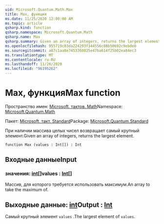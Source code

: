 ```yaml
---
uid: Microsoft.Quantum.Math.Max
title: Max, функция
ms.date: 11/25/2020 12:00:00 AM
ms.topic: article
qsharp.kind: function
qsharp.namespace: Microsoft.Quantum.Math
qsharp.name: Max
qsharp.summary: Given an array of integers, returns the largest element.
ms.openlocfilehash: 955719c03da224293f344556c88b50692c9ebde0
ms.sourcegitcommit: a87c1aa8e7453360025e47ba614f25b02ea84ec3
ms.translationtype: MT
ms.contentlocale: ru-RU
ms.lasthandoff: 11/26/2020
ms.locfileid: "96195262"
---
```

# <a name="max-function"></a><span data-ttu-id="cdd0c-102">Max, функция</span><span class="sxs-lookup"><span data-stu-id="cdd0c-102">Max function</span></span>

<span data-ttu-id="cdd0c-103">Пространство имен: [Microsoft. тактов. Math](xref:Microsoft.Quantum.Math)</span><span class="sxs-lookup"><span data-stu-id="cdd0c-103">Namespace: [Microsoft.Quantum.Math](xref:Microsoft.Quantum.Math)</span></span>

<span data-ttu-id="cdd0c-104">Пакет: [Microsoft. такт. Standard](https://nuget.org/packages/Microsoft.Quantum.Standard)</span><span class="sxs-lookup"><span data-stu-id="cdd0c-104">Package: [Microsoft.Quantum.Standard](https://nuget.org/packages/Microsoft.Quantum.Standard)</span></span>


<span data-ttu-id="cdd0c-105">При наличии массива целых чисел возвращает самый крупный элемент.</span><span class="sxs-lookup"><span data-stu-id="cdd0c-105">Given an array of integers, returns the largest element.</span></span>

```qsharp
function Max (values : Int[]) : Int
```


## <a name="input"></a><span data-ttu-id="cdd0c-106">Входные данные</span><span class="sxs-lookup"><span data-stu-id="cdd0c-106">Input</span></span>

### <a name="values--int"></a><span data-ttu-id="cdd0c-107">значения: [int](xref:microsoft.quantum.lang-ref.int)[]</span><span class="sxs-lookup"><span data-stu-id="cdd0c-107">values : [Int](xref:microsoft.quantum.lang-ref.int)[]</span></span>

<span data-ttu-id="cdd0c-108">Массив, для которого требуется использовать максимум.</span><span class="sxs-lookup"><span data-stu-id="cdd0c-108">An array to take the maximum of.</span></span>



## <a name="output--int"></a><span data-ttu-id="cdd0c-109">Выходные данные: [int](xref:microsoft.quantum.lang-ref.int)</span><span class="sxs-lookup"><span data-stu-id="cdd0c-109">Output : [Int](xref:microsoft.quantum.lang-ref.int)</span></span>

<span data-ttu-id="cdd0c-110">Самый крупный элемент `values` .</span><span class="sxs-lookup"><span data-stu-id="cdd0c-110">The largest element of `values`.</span></span>